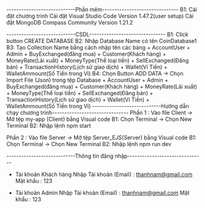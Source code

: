 ----------------------------Phần mêm-------------------------------
B1: Cài đặt chương trình
Cài đặt Visual Studio Code Version 1.47.2(user setup)
Cài đặt MongoDB Compass Community Version 1.21.2

----------------------------CSDL-------------------------------
B1: Click button CREATE DATABASE 
B2: Nhập Database Name có tên CoinDatabase1
B3: Tạo Collection Name bằng cách nhập tên các bảng 
	+ AccountUser
	+ Admin
	+ BuyExchanged(đăng mua)
	+ Customer(Khách hàng)
	+ MoneyRate(Lãi xuất)
	+ MoneyType(Thể loại tiền)
	+ SellExchanged(Đăng bán)
	+ TransactionHistory(Lịch sử giao dịch)
	+ Wallet(Ví Tiền)
	+ WalletAmmount(Số Tiền trong Ví)
B4: Chọn Button ADD DATA -> Chọn Import File (Json) trong tệp Database
	+ AccountUser
	+ Admin
	+ BuyExchanged(đăng mua)
	+ Customer(Khách hàng)
	+ MoneyRate(Lãi xuất)
	+ MoneyType(Thể loại tiền)
	+ SellExchanged(Đăng bán)
	+ TransactionHistory(Lịch sử giao dịch)
	+ Wallet(Ví Tiền)
	+ WalletAmmount(Số Tiền trong Ví)
----------------------------Hướng dẫn chạy chương trình-------------------------------
Phần 1 : Vào file Client -> Mở tệp my-app (Client) bằng Visual code 
	B1: Chọn Terminal -> Chọn New Terminal 
	B2: Nhập lệnh npm start

Phần 2 : Vào file Server -> Mở tệp Server_EJS(Server) bằng Visual code 
	B1: Chọn Terminal -> Chọn New Terminal 
	B2: Nhập lệnh npm run dev
	
----------------------------Thông tin đăng nhập-------------------------------
+ Tài khoản Khách hàng
	Nhập Tài khoản (Email) : thanhnam@gmail.com
	Mật khẩu : 123

+ Tài khoản Admin
	Nhập Tài khoản (Email) : thanhnam@gmail.com
	Mật khẩu : 123
